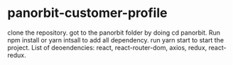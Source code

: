 # panorbit-customer-profile

clone the repository.
got to the panorbit folder by doing cd panorbit.
Run npm install or yarn intsall to add all dependency.
run yarn start to start the project.
List of deoendencies: react, react-router-dom, axios, redux, react-redux.
